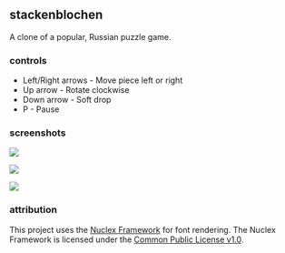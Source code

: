 ## stackenblochen

A clone of a popular, Russian puzzle game.

### controls

* Left/Right arrows - Move piece left or right
* Up arrow - Rotate clockwise
* Down arrow - Soft drop
* P - Pause

### screenshots

![](http://i.imgur.com/LdxH6.png)

![](http://i.imgur.com/bgJ5x.png)

![](http://i.imgur.com/cvqOz.png)

### attribution

This project uses the [Nuclex Framework](http://nuclexframework.codeplex.com/) for font rendering.
The Nuclex Framework is licensed under the [Common Public License v1.0](http://www.opensource.org/licenses/cpl1.0).